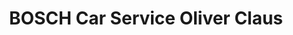 ---
title: "BOSCH Car Service Oliver Claus"
url: /blumberg/bosch-car-service-oliver-claus/
shop: Autowerkstatt
---